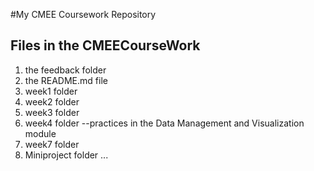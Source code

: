 #My CMEE Coursework Repository

## Files in the CMEECourseWork
1. the feedback folder 
2. the README.md file
3. week1 folder
4. week2 folder
5. week3 folder
6. week4 folder --practices in the Data Management and Visualization module
7. week7 folder
8. Miniproject folder
...